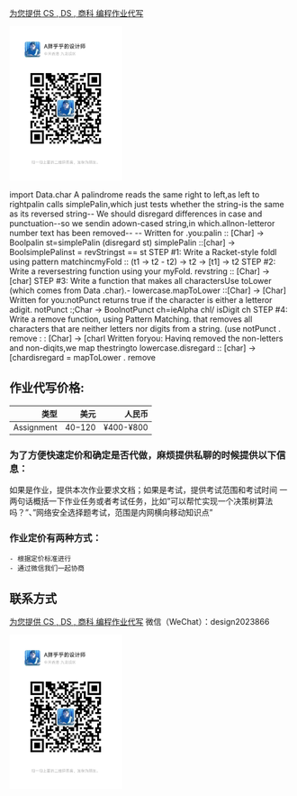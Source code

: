 [为您提供 CS , DS , 商科 编程作业代写](http://dzuoye.work "编程代写")

<img src="design2023866.jpg"  width="200" />


import Data.char
A palindrome reads the same right to left,as left to rightpalin calls simplePalin,which just tests whether the string-is the same as its reversed string-- We should disregard differences in case and punctuation--so we sendin adown-cased string,in which.allnon-Ietteror number text has been removed--
-- Written for .you:palin :: [Char] -> Boolpalin st=simplePalin (disregard st)
simplePalin ::[char] -> BoolsimplePalinst = revStringst == st
STEP #1: Write a Racket-style foldl using pattern matchincmyFold :: 
(t1 -> t2 - t2) -> t2 -> [t1] -> t2
STEP #2: Write a reversestring function using your myFold.
revstring :: [Char] -> [char]
STEP #3: Write a function that makes all charactersUse toLower (which comes from Data .char).- lowercase.mapToLower ::[Char] -> [Char]
Written for you:notPunct returns true if the character is either a letteror adigit.
notPunct :;Char -> BoolnotPunct ch=ieAlpha chl/ isDigit ch
STEP #4: Write a remove function, using Pattern Matching.
that removes all characters that are neither
letters nor
digits from a string.
(use notPunct .
remove : : [Char] -> [charl
Written foryou:
Havinq removed the non-letters and non-diqits,we map thestringto lowercase.disregard :: [char] -> [chardisregard = mapToLower . remove
## 作业代写价格:
|类型|美元|人民币|
|-----:|-----:|-----:|
|Assignment|$40-$120|¥400-¥800|

### 为了方便快速定价和确定是否代做，麻烦提供私聊的时候提供以下信息：
如果是作业，提供本次作业要求文档；如果是考试，提供考试范围和考试时间
一两句话概括一下作业任务或者考试任务，比如”可以帮忙实现一个决策树算法吗？”、”网络安全选择题考试，范围是内网横向移动知识点”
### 作业定价有两种方式：
    - 根据定价标准进行
    - 通过微信我们一起协商
## 联系方式
[为您提供 CS , DS , 商科 编程作业代写](http://dzuoye.work "编程代写")
微信（WeChat）：design2023866

<img src="design2023866.jpg"  width="200" />
